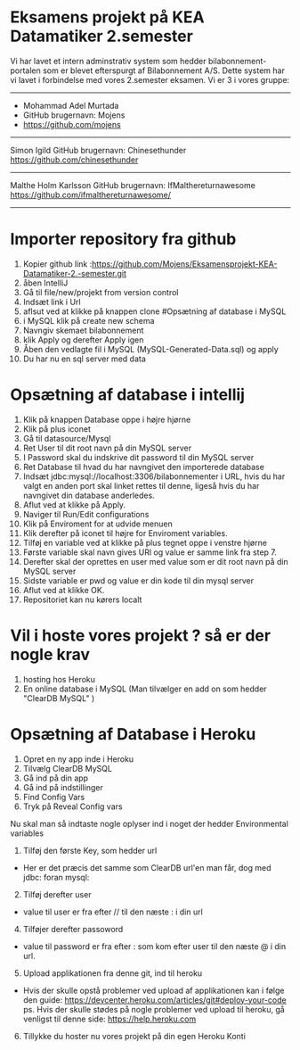 # Eksamens projekt på KEA Datamatiker 2.semester
Vi har lavet et intern adminstrativ system som hedder bilabonnement-portalen som er blevet efterspurgt af Bilabonnement A/S. Dette system har vi lavet i forbindelse med vores 2.semester eksamen.
Vi er 3 i vores gruppe:

---------------------------
- Mohammad Adel Murtada
- GitHub brugernavn: Mojens
- https://github.com/mojens

---------------------------
Simon Igild
GitHub brugernavn: Chinesethunder
https://github.com/chinesethunder

----------------------------------
Malthe Holm Karlsson
GitHub brugernavn: IfMalthereturnawesome
https://github.com/ifmalthereturnawesome/

------------------------------------------

# Importer repository fra github
1. Kopier github link :https://github.com/Mojens/Eksamensprojekt-KEA-Datamatiker-2.-semester.git
2. åben IntelliJ
3. Gå til file/new/projekt from version control
4. Indsæt link i Url 
5. aflsut ved at klikke på knappen clone
#Opsætning af database i MySQL
1. i MySQL klik på create new schema
2. Navngiv skemaet bilabonnement
3. klik Apply og derefter Apply igen
4. Åben den vedlagte fil i MySQL (MySQL-Generated-Data.sql) og apply
5. Du har nu en sql server med data
# Opsætning af database i intellij
1. Klik på knappen Database oppe i højre hjørne 
2. Klik på plus iconet
3. Gå til datasource/Mysql
4. Ret User til dit root navn på din MySQL server
5. I Password skal du indskrive dit password til din MySQL server
6. Ret Database til hvad du har navngivet den importerede database
7. Indsæt jdbc:mysql://localhost:3306/bilabonnementer i URL, hvis du har valgt en anden port skal linket rettes til denne, ligeså hvis du har navngivet din database anderledes.
8. Aflut ved at klikke på Apply.
9. Naviger til Run/Edit configurations
10. Klik på Enviroment for at udvide menuen
11. Klik derefter på iconet til højre for Enviroment variables.
12. Tilføj en variable ved at klikke på plus tegnet oppe i venstre hjørne
13. Første variable skal navn gives URl og value er samme link fra step 7.
14. Derefter skal der oprettes en user med value som er dit root navn på din MySQL server
15. Sidste variable er pwd og value er din kode til din mysql server
16. Aflut ved at klikke OK.
17. Repositoriet kan nu kørers localt
# Vil i hoste vores projekt ? så er der nogle krav
1. hosting hos Heroku
2. En online database i MySQL (Man tilvælger en add on som hedder "ClearDB MySQL" )
# Opsætning af Database i Heroku
1. Opret en ny app inde i Heroku
2. Tilvælg ClearDB MySQL
3. Gå ind på din app
4. Gå ind på indstillinger
5. Find Config Vars
6. Tryk på Reveal Config vars

Nu skal man så indtaste nogle oplyser ind i noget der hedder Environmental variables
1. Tilføj den første Key, som hedder url
- Her er det præcis det samme som ClearDB url'en man får, dog med jdbc: foran mysql:
2. Tilføj derefter user
- value til user er fra efter // til den næste : i din url
4. Tilføjer derefter passoword
- value til password er fra efter : som kom efter user til den næste @ i din url.
5. Upload applikationen fra denne git, ind til heroku
- Hvis der skulle opstå problemer ved upload af applikationen kan i følge den guide: https://devcenter.heroku.com/articles/git#deploy-your-code
ps. Hvis der skulle stødes på nogle problemer ved upload til heroku, gå venligst til denne side: https://help.heroku.com
6. Tillykke du hoster nu vores projekt på din egen Heroku Konti
